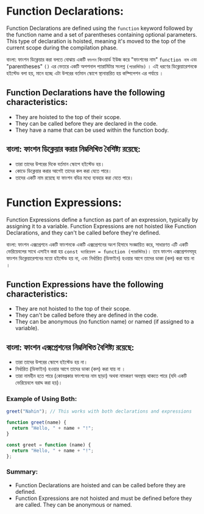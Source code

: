 # Function Declarations:

Function Declarations are defined using the `function` keyword followed by the function name and a set of parentheses containing optional parameters. This type of declaration is hoisted, meaning it's moved to the top of the current scope during the compilation phase.

বাংলা: ফাংশন ডিক্লেয়ার করা বলতে বোঝায় একটি `ফাংশন` কিওয়ার্ড ইউজ করে "ফাংশনের নাম" `function নাম` এবং "parentheses" `()` এর ভেতরে একটি অপশনাল প্যারামিটার সংলগ্ন `(প্যারামিটার)` । এই ধরণের ডিক্লেয়ারেশনকে হইস্টেড বলা হয়, মানে হচ্ছে এটা উপরের বর্তমান স্কোপে স্থানান্তরিত হয় কম্পিলেশন এর পর্যায়ে ।

## Function Declarations have the following characteristics:

- They are hoisted to the top of their scope.
- They can be called before they are declared in the code.
- They have a name that can be used within the function body.

## বাংলা: ফাংশন ডিক্লেয়ার করার নিম্নলিখিত বৈশিষ্ট্য রয়েছে:

- তারা তাদের উপরের দিকে বর্তমান স্কোপে হইস্টেড হয়।
- কোডে ডিক্লেয়ার করার আগেই তাদের কল করা যেতে পারে।
- তাদের একটি নাম রয়েছে যা ফাংশন বডির মধ্যে ব্যবহার করা যেতে পারে।

# Function Expressions:

Function Expressions define a function as part of an expression, typically by assigning it to a variable. Function Expressions are not hoisted like Function Declarations, and they can't be called before they're defined.

বাংলা: ফাংশন এক্সপ্রেশনে একটি ফাংশনকে একটি এক্সপ্রেশনের অংশ হিসাবে সংজ্ঞায়িত করে, সাধারণত এটি একটি ভেরিয়েবলের সাথে এসাইন করা হয় `const ভ্যারিয়েবল = function (প্যারামিটার)`। তবে ফাংশন এক্সপ্রেশনসমূহ ফাংশন ডিক্লেয়ারেশনের মতো হইস্টেড হয় না, এবং নির্ধারিত (ডিফাইন) হওয়ার আগে তাদের ডাকা (কল) করা যায় না ।

## Function Expressions have the following characteristics:

- They are not hoisted to the top of their scope.
- They can't be called before they are defined in the code.
- They can be anonymous (no function name) or named (if assigned to a variable).

## বাংলা: ফাংশন এক্সপ্রেশনের নিম্নলিখিত বৈশিষ্ট্য রয়েছে:

- তারা তাদের উপরের স্কোপে হইস্টেড হয় না।
- নির্ধারিত (ডিফাইন) হওয়ার আগে তাদের ডাকা (কল) করা যায় না ।
- তারা নামহীন হতে পারে (কোনপ্রকার ফাংশনের নাম ছাড়া) অথবা নামকরণ অবস্থায় থাকতে পারে (যদি একটি ভেরিয়েবলে বরাদ্দ করা হয়)।

### Example of Using Both:

```javascript
greet("Nahin"); // This works with both declarations and expressions

function greet(name) {
  return "Hello, " + name + "!";
}

const greet = function (name) {
  return "Hello, " + name + "!";
};
```

### Summary:

- Function Declarations are hoisted and can be called before they are defined.
- Function Expressions are not hoisted and must be defined before they are called. They can be anonymous or named.
